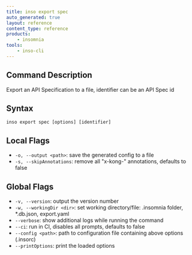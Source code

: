 ```yaml
---
title: inso export spec
auto_generated: true
layout: reference
content_type: reference
products:
    - insomnia
tools:
    - inso-cli
---
```


## Command Description

Export an API Specification to a file, identifier can be an API Spec id

## Syntax

`inso export spec [options] [identifier]`

## Local Flags

* `-o, --output <path>`: save the generated config to a file
* `-s, --skipAnnotations`: remove all "x-kong-" annotations, defaults to false

## Global Flags

* `-v, --version`: output the version number
* `-w, --workingDir <dir>`: set working directory/file: .insomnia folder, *.db.json, export.yaml
* `--verbose`: show additional logs while running the command
* `--ci`: run in CI, disables all prompts, defaults to false
* `--config <path>`: path to configuration file containing above options (.insorc)
* `--printOptions`: print the loaded options
